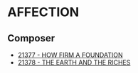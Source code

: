 # AFFECTION

## Composer

- [21377 - HOW FIRM A FOUNDATION](/hymns/21377.md)
- [21378 - THE EARTH AND THE RICHES](/hymns/21378.md)

